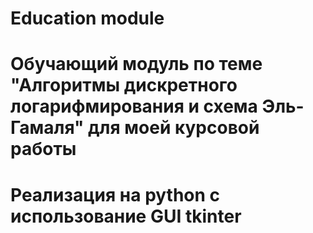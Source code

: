 # Education module
# 
# Обучающий модуль по теме "Алгоритмы дискретного логарифмирования и схема Эль-Гамаля" для моей курсовой работы

# Реализация на python с использование GUI tkinter
